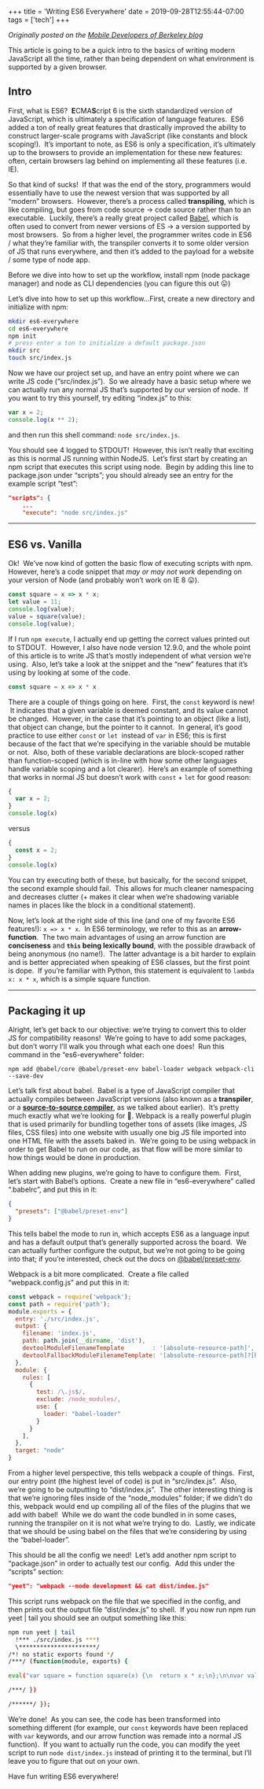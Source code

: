 +++
title = 'Writing ES6 Everywhere'
date = 2019-09-28T12:55:44-07:00
tags = ['tech']
+++

_Originally posted on the [Mobile Developers of Berkeley blog](https://mdb.dev/misc-content/writing-es6-everywhere/)_

This article is going to be a quick intro to the basics of writing modern JavaScript all the time, rather than being dependent on what environment is supported by a given browser.

## Intro

First, what is ES6?  **E**CMA**S**cript 6 is the sixth standardized version of JavaScript, which is ultimately a specification of language features.  ES6 added a ton of really great features that drastically improved the ability to construct larger-scale programs with JavaScript (like constants and block scoping!).  It’s important to note, as ES6 is only a specification, it’s ultimately up to the browsers to provide an implementation for these new features: often, certain browsers lag behind on implementing all these features (i.e. IE).

So that kind of sucks!  If that was the end of the story, programmers would essentially have to use the newest version that was supported by all “modern” browsers.  However, there’s a process called **transpiling**, which is like compiling, but goes from code source → code source rather than to an executable.  Luckily, there’s a really great project called [Babel](https://babeljs.io/), which is often used to convert from newer versions of ES → a version supported by most browsers.  So from a higher level, the programmer writes code in ES6 / what they’re familiar with, the transpiler converts it to some older version of JS that runs everywhere, and then it’s added to the payload for a website / some type of node app.

Before we dive into how to set up the workflow, install npm (node package manager) and node as CLI dependencies (you can figure this out 😛)

Let’s dive into how to set up this workflow…First, create a new directory and initialize with npm:

```sh
mkdir es6-everywhere
cd es6-everywhere
npm init
# press enter a ton to initialize a default package.json
mkdir src
touch src/index.js
```

Now we have our project set up, and have an entry point where we can write JS code (“src/index.js”).  So we already have a basic setup where we can actually run any normal JS that’s supported by our version of node.  If you want to try this yourself, try editing “index.js” to this:

```js
var x = 2;
console.log(x ** 2);
```

and then run this shell command: `node src/index.js`.

You should see 4 logged to STDOUT!  However, this isn’t really that exciting as this is normal JS running within NodeJS.  Let’s first start by creating an npm script that executes this script using node.  Begin by adding this line to package.json under “scripts”; you should already see an entry for the example script “test”:

```json
"scripts": {
    ...
    "execute": "node src/index.js"
```

---

## ES6 vs. Vanilla

Ok!  We’ve now kind of gotten the basic flow of executing scripts with npm. However, here’s a code snippet that *may or may not work* depending on your version of Node (and probably won’t work on IE 8 😛).

```js
const square = x => x * x;
let value = 11;
console.log(value);
value = square(value);
console.log(value);
```

If I run `npm execute`, I actually end up getting the correct values printed out to STDOUT.  However, I also have node version 12.9.0, and the whole point of this article is to write JS that’s mostly independent of what version we’re using.  Also, let’s take a look at the snippet and the “new” features that it’s using by looking at some of the code.

```js
const square = x => x * x
```

There are a couple of things going on here.  First, the `const` keyword is new!  It indicates that a given variable is deemed constant, and its value cannot be changed.  However, in the case that it’s pointing to an object (like a list), that object can change, but the pointer to it cannot.  In general, it’s good practice to use either `const` or `let`  instead of `var` in ES6; this is first because of the fact that we’re specifying in the variable should be mutable or not.  Also, both of these variable declarations are block-scoped rather than function-scoped (which is in-line with how some other languages handle variable scoping and a lot clearer).  Here’s an example of something that works in normal JS but doesn’t work with `const` + `let` for good reason:

```js
{
  var x = 2;
}
console.log(x)
```

versus

```js
{
  const x = 2;
}
console.log(x)
```

You can try executing both of these, but basically, for the second snippet, the second example should fail.  This allows for much cleaner namespacing and decreases clutter (+ makes it clear when we’re shadowing variable names in places like the block in a conditional statement).

Now, let’s look at the right side of this line (and one of my favorite ES6 features!): `x => x * x`.  In ES6 terminology, we refer to this as an **arrow-function**.  The two main advantages of using an arrow function are **conciseness** and **`this` being lexically bound**, with the possible drawback of being anonymous (no name!).  The latter advantage is a bit harder to explain and is better appreciated when speaking of ES6 classes, but the first point is dope.  If you’re familiar with Python, this statement is equivalent to `lambda x: x * x`, which is a simple square function.

---

## Packaging it up

Alright, let’s get back to our objective: we’re trying to convert this to older JS for compatibility reasons!  We’re going to have to add some packages, but don’t worry I’ll walk you through what each one does!  Run this command in the “es6-everywhere” folder:

```
npm add @babel/core @babel/preset-env babel-loader webpack webpack-cli --save-dev
```

Let’s talk first about babel.  Babel is a type of JavaScript compiler that actually compiles between JavaScript versions (also known as a **transpiler**, or a [**source-to-source compiler**](https://en.wikipedia.org/wiki/Source-to-source_compiler), as we talked about earlier).  It’s pretty much exactly what we’re looking for 🙂. Webpack is a really powerful plugin that is used primarily for bundling together tons of assets (like images, JS files, CSS files) into one website with usually one big JS file imported into one HTML file with the assets baked in.  We’re going to be using webpack in order to get Babel to run on our code, as that flow will be more similar to how things would be done in production.

When adding new plugins, we’re going to have to configure them.  First, let’s start with Babel’s options.  Create a new file in “es6-everywhere” called “.babelrc”, and put this in it:

```json
{
  "presets": ["@babel/preset-env"]
}
```

This tells babel the mode to run in, which accepts ES6 as a language input and has a default output that’s generally supported across the board.  We can actually further configure the output, but we’re not going to be going into that; if you’re interested, check out the docs on [@babel/preset-env](https://babeljs.io/docs/en/babel-preset-env).

Webpack is a bit more complicated.  Create a file called “webpack.config.js” and put this in it:

```js
const webpack = require('webpack');
const path = require('path');
module.exports = {
  entry: './src/index.js',
  output: {
    filename: 'index.js',
    path: path.join(__dirname, 'dist'),
    devtoolModuleFilenameTemplate        : '[absolute-resource-path]',
    devtoolFallbackModuleFilenameTemplate: '[absolute-resource-path]?[hash]'
  },
  module: {
    rules: [
      {
        test: /\.js$/,
        exclude: /node_modules/,
        use: {
          loader: "babel-loader"
        }
      }
    ],
  },
  target: "node"
}
```

From a higher level perspective, this tells webpack a couple of things.  First, our entry point (the highest level of code) is put in “src/index.js”.  Also, we’re going to be outputting to “dist/index.js”.  The other interesting thing is that we’re ignoring files inside of the “node_modules” folder; if we didn’t do this, webpack would end up compiling all of the files of the plugins that we add with babel!  While we do want the code bundled in in some cases, running the transpiler on it is not what we’re trying to do.  Lastly, we indicate that we should be using babel on the files that we’re considering by using the “babel-loader”.

This should be all the config we need!  Let’s add another npm script to “package.json” in order to actually test our config.  Add this under the “scripts” section:

```json
"yeet": "webpack --mode development && cat dist/index.js"
```

This script runs webpack on the file that we specified in the config, and then prints out the output file “dist/index.js” to shell.  If you now run npm run yeet | tail you should see an output something like this:

```sh
npm run yeet | tail
  !*** ./src/index.js ***!
  \**********************/
/*! no static exports found */
/***/ (function(module, exports) {

eval("var square = function square(x) {\n  return x * x;\n};\n\nvar value = 11;\nconsole.log(value);\nvalue = square(value);\nconsole.log(value);\n\n//# sourceURL=Users/ajay/programming/es6-everywhere/src/index.js");

/***/ })

/******/ });
```

We’re done!  As you can see, the code has been transformed into something different (for example, our `const` keywords have been replaced with `var` keywords, and our arrow function was remade into a normal JS function).  If you want to actually run the code, you can modify the yeet script to run `node dist/index.js` instead of printing it to the terminal, but I’ll leave you to figure that out on your own.

Have fun writing ES6 everywhere!

